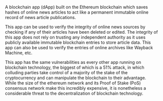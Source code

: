 A blockchain app (dApp) built on the Ethereum blockchain which saves hashes of online news articles to act like a permanent immutable online record of news article publications.

This app can be used to verify the integrity of online news sources by checking if any of their articles have been deleted or edited. The integrity of this app does not rely on trusting any independent authority as it uses publicly available immutable blockchain entries to store article data. This app can also be used to verify the entries of online archives like Wayback Machine, etc.

This app has the same vulnerabilities as every other app running on blockchain technology, the biggest of which is a 51% attack, in which colluding parties take control of a majority of the stake of the cryptocurrency and can manipulate the blockchain to their advantage. While the size of the ethereum network and its Proof of Stake (PoS) consensus network make this incredibly expensive, it is nonetheless a considerable threat to the decentralization of blockchain technology.

